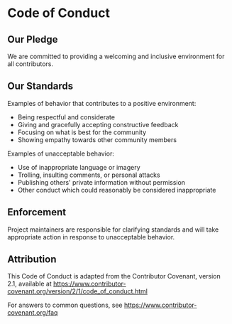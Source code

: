 # Code of Conduct

## Our Pledge

We are committed to providing a welcoming and inclusive environment for all contributors.

## Our Standards

Examples of behavior that contributes to a positive environment:
- Being respectful and considerate
- Giving and gracefully accepting constructive feedback
- Focusing on what is best for the community
- Showing empathy towards other community members

Examples of unacceptable behavior:
- Use of inappropriate language or imagery
- Trolling, insulting comments, or personal attacks
- Publishing others' private information without permission
- Other conduct which could reasonably be considered inappropriate

## Enforcement

Project maintainers are responsible for clarifying standards and will take appropriate action in response to unacceptable behavior.

## Attribution

This Code of Conduct is adapted from the Contributor Covenant, version 2.1, available at https://www.contributor-covenant.org/version/2/1/code_of_conduct.html

For answers to common questions, see https://www.contributor-covenant.org/faq
